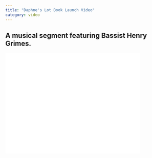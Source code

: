 ```yaml
---
title: "Daphne's Lot Book Launch Video"
category: video
---
```


## A musical segment featuring Bassist Henry Grimes.

<iframe width="420" height="315" src="//www.youtube.com/embed/_D-isgZ1WiI?rel=0" frameborder="0" allowfullscreen></iframe>